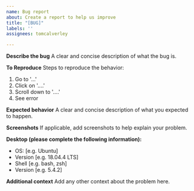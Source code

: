 ```yaml
---
name: Bug report
about: Create a report to help us improve
title: "[BUG]"
labels: ''
assignees: tomcalverley

---
```


**Describe the bug**
A clear and concise description of what the bug is.

**To Reproduce**
Steps to reproduce the behavior:
1. Go to '...'
2. Click on '....'
3. Scroll down to '....'
4. See error

**Expected behavior**
A clear and concise description of what you expected to happen.

**Screenshots**
If applicable, add screenshots to help explain your problem.

**Desktop (please complete the following information):**
 - OS: [e.g. Ubuntu]
 - Version [e.g. 18.04.4 LTS]
 - Shell [e.g. bash, zsh]
 - Version [e.g. 5.4.2]

**Additional context**
Add any other context about the problem here.
